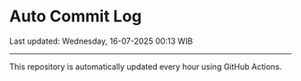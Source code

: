 # Auto Commit Log

Last updated: Wednesday, 16-07-2025 00:13 WIB

---

This repository is automatically updated every hour using GitHub Actions.

